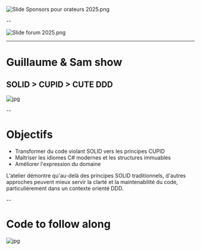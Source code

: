 
![Slide Sponsors pour orateurs 2025.png](./img/Slide%20Sponsors%20pour%20orateurs%202025.png)

--

![Slide forum 2025.png](./img/Slide%20forum%202025.png)

---

# Guillaume & Sam show
## SOLID > CUPID > CUTE DDD

![jpg](./img/portrait-sam+gui-land.jpg)



--

# Objectifs

- Transformer du code violant SOLID vers les principes CUPID
- Maîtriser les idiomes C# modernes et les structures immuables
- Améliorer l'expression du domaine

L'atelier démontre qu'au-delà des principes SOLID traditionnels, d'autres approches peuvent mieux servir la clarté et la maintenabilité du code, particulièrement dans un contexte orienté DDD.

-- 

# Code to follow along

![jpg](./img/qrcode_repo_FizzBuzz2025.png)

